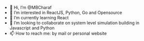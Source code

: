 - 👋 Hi, I’m @MBCharaf
- 👀 I’m interested in ReactJS, Python, Go and Opensource
- 🌱 I’m currently learning React
- 💞️ I’m looking to collaborate on system level simulation building in Javascript and Python
- 📫 How to reach me: by mail or personal website

<!---
MBCharaf/MBCharaf is a ✨ special ✨ repository because its `README.md` (this file) appears on your GitHub profile.
You can click the Preview link to take a look at your changes.
--->
